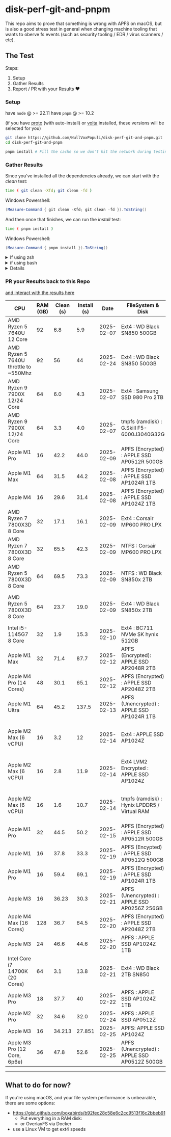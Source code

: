 # disk-perf-git-and-pnpm

This repo aims to prove that something is wrong with APFS on macOS, but is also a good stress test in general when changing machine tooling that wants to oberve fs events (such as security tooling / EDR / virus scanners / etc).


## The Test

Steps:
1. Setup 
2. Gather Results 
3. Report / PR with your Results ❤️

### Setup

have `node` @ >= 22.11 
have `pnpm` @ >= 10.2

(if you have [proto](https://moonrepo.dev/proto) (with auto-install) or [volta](https://volta.sh/) installed, these versions will be selected for you)

```bash
git clone https://github.com/NullVoxPopuli/disk-perf-git-and-pnpm.git
cd disk-perf-git-and-pnpm

pnpm install # Fill the cache so we don't hit the network during testing
```

### Gather Results

Since you've installed all the dependencies already,
we can start with the _clean_ test:
```bash 
time ( git clean -Xfd; git clean -fd )
```


Windows Powershell:
```powershell
(Measure-Command { git clean -Xfd; git clean -fd }).ToString()
```

And then once that finishes, we can run the _install_ test:
```bash
time ( pnpm install )
```

Windows Powershell:
```powershell
(Measure-Command { pnpm install }).ToString()
```

<details><summary>If using zsh</summary>
  
your time will be `total`.

```bash
0.01s user 0.00s system 94% cpu 0.007 total
#.                              ^ this number
```

and round to the tenths decimal place

</details>

<detailS><summary>if using bash</summary>

your time will be `real`.

```bash
real    2.02s # this number
user    0.00s
sys     0.01s
```

and round to the tenths decimal place

</details>

<details><summay>How to find your disk info</summay>

#### MacOS

1. Apple Menu
2. "About this Mac" (a window appears)
3. "More Info..." (a window appears)
4. scroll down and click "System Report..." (a window appears)
5. in the left nav of this third window, click "NVMExpress"
  
</details>

### PR your Results back to this Repo

[and interact with the results here](https://markdown-table.nullvoxpopuli.com/?file=https%3A%2F%2Fraw.githubusercontent.com%2FNullVoxPopuli%2Fdisk-perf-git-and-pnpm%2Frefs%2Fheads%2Fmain%2FREADME.md&key=&cv=%5B%5B%22%20Clean%20(s)%20%22%2C%22%2300aa00%22%2C%22%23aa0000%22%5D,%5B%22%20Install%20(s)%20%22%2C%22%2300aa00%22%2C%22%23aa0000%22%5D%5D)

| CPU | RAM (GB) | Clean (s) | Install (s) | Date | FileSystem & Disk | OS |
| --- | -------- | --------- | ----------- | ---- | ----- | --- |
| AMD Ryzen 5 7640U 12 Core | 92 | 6.8 | 5.9 | 2025-02-07 | Ext4 : WD Black SN850 500GB | Ubuntu 24.04.1 |
| AMD Ryzen 5 7640U throttle to ~550Mhz | 92 | 56 | 44 | 2025-02-24 | Ext4 : WD Black SN850 500GB | Ubuntu 24.10 |
| AMD Ryzen 9 7900X 12/24 Core | 64 | 6.0 | 4.3 | 2025-02-07 | Ext4 : Samsung SSD 980 Pro 2TB | Ubuntu 24.04.1 |
| AMD Ryzen 9 7900X 12/24 Core | 64 | 3.3 | 4.0 | 2025-02-07 | tmpfs (ramdisk) : G.Skill F5-6000J3040G32G | Ubuntu 24.04.1 |
| Apple M1 Pro | 16 | 42.2 | 44.0 | 2025-02-09 | APFS (Encrypted) : APPLE SSD AP0512R 500GB | macOS 15.3 |
| Apple M1 Max | 64 | 31.5 | 44.2 | 2025-02-08 | APFS (Encrypted) : APPLE SSD AP1024R 1TB | macOS 14.7.3 |
| Apple M4 | 16 | 29.6 | 31.4 | 2025-02-08 | APFS (Encrypted) : APPLE SSD AP1024Z 1TB | macOS 15.2 |
| AMD Ryzen 7 7800X3D 8 Core | 32 | 17.1 | 16.1 | 2025-02-09 | Ext4 : Corsair MP600 PRO LPX | Ubuntu 22.04.3 |
| AMD Ryzen 7 7800X3D 8 Core | 32 | 65.5 | 42.3 | 2025-02-09 | NTFS : Corsair MP600 PRO LPX | Windows 10 Pro 22H2 |
| AMD Ryzen 5 7800X3D 8 Core | 64 | 69.5 | 73.3 | 2025-02-09 | NTFS : WD Black SN850x 2TB | Windows 11 Pro 23H2 |
| AMD Ryzen 5 7800X3D 8 Core | 64 | 23.7 | 19.0 | 2025-02-09 | Ext4 : WD Black SN850x 2TB | W11 Pro 23H2 / WSL2 / Ubuntu 24.04 |
| Intel i5-1145G7 8 Core | 32 | 1.9 | 15.3 | 2025-02-10 | Ext4 : BC711 NVMe SK hynix 512GB | Debian Trixie |
| Apple M1 Max | 32 | 71.4 | 87.7 | 2025-02-12 | APFS (Encrypted): APPLE SSD AP2048R 2TB | macOS 14.6.1 |
| Apple M4 Pro (14 Cores) | 48 | 30.1 | 65.1 | 2025-02-12 | APFS (Encrypted) : APPLE SSD AP2048Z 2TB | macOS 15.3 |
| Apple M1 Ultra | 64 | 45.2 | 137.5 | 2025-02-13 | APFS (Unencrypted) : APPLE SSD AP1024R 1TB | macOS 15.3 |
| Apple M2 Max (6 vCPU) | 16 | 3.2 | 12 | 2025-02-14 | Ext4 : APPLE SSD AP1024Z | Ubuntu 24.04 (virtualized via Parallels) |
| Apple M2 Max (6 vCPU) | 16 | 2.8 | 11.9 | 2025-02-14 | Ext4 LVM2 Encrypted : APPLE SSD AP1024Z | Ubuntu 24.04 (virtualized via Parallels) |
| Apple M2 Max (6 vCPU) | 16 | 1.6 | 10.7 | 2025-02-14 | tmpfs (ramdisk) : Hynix LPDDR5 / Virtual RAM | Ubuntu 24.04 (virtualized via Parallels) |
| Apple M1 Pro | 32 | 44.5 | 50.2 | 2025-02-15 | APFS (Encrypted) : APPLE SSD AP0512R 500GB | macOS 15.3 |
| Apple M1 | 16 | 37.8 | 33.3 | 2025-02-19 | APFS (Encypted) : APPLE SSD AP0512Q 500GB | macOS 15.3.1 |
| Apple M1 Pro | 16 | 59.4 | 69.1 | 2025-02-19 | APFS (Encrypted) : APPLE SSD AP1024R 1TB | macOS 14.7.3 |
| Apple M3 | 16 | 36.23 | 30.3 | 2025-02-21 | APFS (Unencrypted) : APPLE SSD AP0256Z 256GB | macOS 15.3 |
| Apple M4 Max (16 Cores) | 128 | 36.7 | 64.5 | 2025-02-20 | APFS (Encrypted) : APPLE SSD AP2048Z 2TB | macOS 15.2 |
| Apple M3 | 24 | 46.6 | 44.6 | 2025-02-20 | APFS : APPLE SSD AP1024Z 1TB | macOS ?? |
| Intel Core i7 14700K (20 Cores) | 64 | 3.1 | 13.8 | 2025-02-21 | Ext4 : WD Black 2TB SN850 | W10 22H2 / WSL2 / Ubuntu 24.04 |
| Apple M3 Pro | 18 | 37.7 | 40 | 2025-02-22 | APFS : APPLE SSD AP1024Z 1TB | macOS 15.3 |
| Apple M2 Pro | 32 | 34.6 | 32.0 | 2025-02-24 | APFS : APPLE SSD AP0512Z | macOS 13.6 |
| Apple M3 | 16 | 34.213 | 27.851 | 2025-02-25 | APFS: APPLE SSD AP1024Z | macOS 15.3.1 |
| Apple M3 Pro (12 Core, 6p6e)| 36 | 47.8 | 52.6 | 2025-02-25 | APFS (Unencrypted) : APPLE SSD AP0512Z 500GB | macOS 14.7.4 |

----------------------

## What to do for now?

If you're using macOS, and your file system performance is unbearable, there are some options:

- https://gist.github.com/boxabirds/b92fec28c58e6c2cc9513f16c2bbeb91
  - Put everything in a RAM disk: 
  - or OverlayFS via Docker 
- use a Linux VM to get ext4 speeds







